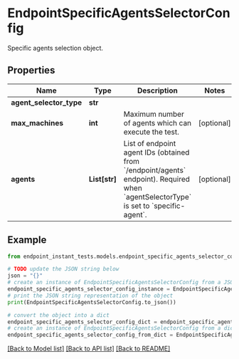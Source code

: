 # EndpointSpecificAgentsSelectorConfig

Specific agents selection object.

## Properties

Name | Type | Description | Notes
------------ | ------------- | ------------- | -------------
**agent_selector_type** | **str** |  | 
**max_machines** | **int** | Maximum number of agents which can execute the test. | [optional] 
**agents** | **List[str]** | List of endpoint agent IDs (obtained from &#x60;/endpoint/agents&#x60; endpoint). Required when &#x60;agentSelectorType&#x60; is set to &#x60;specific-agent&#x60;. | [optional] 

## Example

```python
from endpoint_instant_tests.models.endpoint_specific_agents_selector_config import EndpointSpecificAgentsSelectorConfig

# TODO update the JSON string below
json = "{}"
# create an instance of EndpointSpecificAgentsSelectorConfig from a JSON string
endpoint_specific_agents_selector_config_instance = EndpointSpecificAgentsSelectorConfig.from_json(json)
# print the JSON string representation of the object
print(EndpointSpecificAgentsSelectorConfig.to_json())

# convert the object into a dict
endpoint_specific_agents_selector_config_dict = endpoint_specific_agents_selector_config_instance.to_dict()
# create an instance of EndpointSpecificAgentsSelectorConfig from a dict
endpoint_specific_agents_selector_config_from_dict = EndpointSpecificAgentsSelectorConfig.from_dict(endpoint_specific_agents_selector_config_dict)
```
[[Back to Model list]](../README.md#documentation-for-models) [[Back to API list]](../README.md#documentation-for-api-endpoints) [[Back to README]](../README.md)


